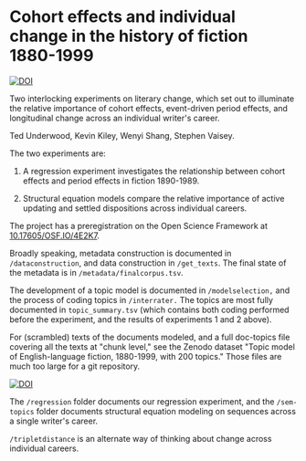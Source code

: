Cohort effects and individual change in the history of fiction 1880-1999
========================================================================

[![DOI](https://zenodo.org/badge/371676775.svg)](https://zenodo.org/badge/latestdoi/371676775)

Two interlocking experiments on literary change, which set out to illuminate the relative importance of cohort effects, event-driven period effects, and longitudinal change across an individual writer's career. 

Ted Underwood, Kevin Kiley, Wenyi Shang, Stephen Vaisey.

The two experiments are:

1. A regression experiment investigates the relationship between cohort effects and period effects in fiction 1890-1989.

2. Structural equation models compare the relative importance of active updating and settled dispositions across individual careers.

The project has a preregistration on the Open Science Framework at 
[10.17605/OSF.IO/4E2K7](https://osf.io/4e2k7).


Broadly speaking, metadata construction is documented in ```/dataconstruction```, and data construction in ```/get_texts```. The final state of the metadata is in ```/metadata/finalcorpus.tsv```.

The development of a topic model is documented in ```/modelselection,``` and the process of coding topics in ```/interrater.``` The topics are most fully documented in ```topic_summary.tsv``` (which contains both coding performed before the experiment, and the results of experiments 1 and 2 above).

For (scrambled) texts of the documents modeled, and a full doc-topics file covering all the texts at "chunk level," see the Zenodo dataset "Topic model of English-language fiction, 1880-1999, with 200 topics." Those files are much too large for a git repository.

[![DOI](https://zenodo.org/badge/DOI/10.5281/zenodo.5515507.svg)](https://doi.org/10.5281/zenodo.5515507)

The ```/regression``` folder documents our regression experiment, and the ```/sem-topics``` folder documents structural equation modeling on sequences across a single writer's career.

```/tripletdistance``` is an alternate way of thinking about change across individual careers.

